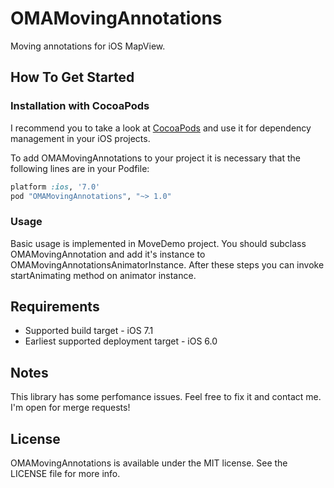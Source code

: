 OMAMovingAnnotations
====================

Moving annotations for iOS MapView.

## How To Get Started

### Installation with CocoaPods

I recommend you to take a look at [CocoaPods](http://cocoapods.org) and use it for dependency management in your iOS projects.

To add OMAMovingAnnotations to your project it is necessary that the following lines are in your Podfile:

```ruby
platform :ios, '7.0'
pod "OMAMovingAnnotations", "~> 1.0"
```

### Usage

Basic usage is implemented in MoveDemo project. You should subclass OMAMovingAnnotation and add it's instance to OMAMovingAnnotationsAnimatorInstance. After these steps you can invoke startAnimating method on animator instance.

## Requirements

  - Supported build target - iOS 7.1
  - Earliest supported deployment target - iOS 6.0

## Notes

This library has some perfomance issues. Feel free to fix it and contact me. I'm open for merge requests!

## License

OMAMovingAnnotations is available under the MIT license. See the LICENSE file for more info.
